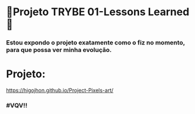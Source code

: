 # :construction:Projeto TRYBE 01-Lessons Learned :construction:

### Estou expondo o projeto exatamente como o fiz no momento, para que possa ver minha evolução.

# Projeto:
https://higojhon.github.io/Project-Pixels-art/

### #VQV!!